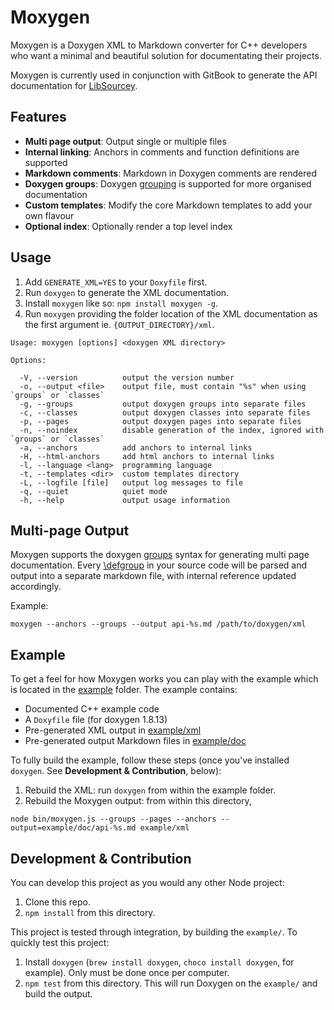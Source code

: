 # Moxygen

Moxygen is a Doxygen XML to Markdown converter for C++ developers who want a minimal and beautiful solution for documentating their projects.

Moxygen is currently used in conjunction with GitBook to generate the API documentation for [LibSourcey](http://sourcey.com/libsourcey/).

## Features

* **Multi page output**: Output single or multiple files
* **Internal linking**: Anchors in comments and function definitions are supported
* **Markdown comments**: Markdown in Doxygen comments are rendered
* **Doxygen groups**: Doxygen [grouping](http://www.doxygen.nl/manual/grouping.html) is supported for more organised documentation
* **Custom templates**: Modify the core Markdown templates to add your own flavour
* **Optional index**: Optionally render a top level index

## Usage

1. Add `GENERATE_XML=YES` to your `Doxyfile` first.
2. Run `doxygen` to generate the XML documentation.
3. Install `moxygen` like so: `npm install moxygen -g`.
4. Run `moxygen` providing the folder location of the XML documentation as the first argument ie. `{OUTPUT_DIRECTORY}/xml`.  
  ```
  Usage: moxygen [options] <doxygen XML directory>

  Options:

    -V, --version          output the version number
    -o, --output <file>    output file, must contain "%s" when using `groups` or `classes`
    -g, --groups           output doxygen groups into separate files
    -c, --classes          output doxygen classes into separate files
    -p, --pages            output doxygen pages into separate files
    -n, --noindex          disable generation of the index, ignored with `groups` or `classes`
    -a, --anchors          add anchors to internal links
    -H, --html-anchors     add html anchors to internal links
    -l, --language <lang>  programming language
    -t, --templates <dir>  custom templates directory
    -L, --logfile [file]   output log messages to file
    -q, --quiet            quiet mode
    -h, --help             output usage information
  ```

## Multi-page Output

Moxygen supports the doxygen [groups](http://www.doxygen.nl/manual/grouping.html#modules) syntax for generating multi page documentation. Every [\defgroup](http://www.doxygen.nl/manual/commands.html#cmddefgroup) in your source code will be parsed and output into a separate markdown file, with internal reference updated accordingly.

Example:

```
moxygen --anchors --groups --output api-%s.md /path/to/doxygen/xml
```

## Example

To get a feel for how Moxygen works you can play with the example which is located in the [example](/example) folder. The example contains:

* Documented C++ example code
* A `Doxyfile` file (for doxygen 1.8.13)
* Pre-generated XML output in [example/xml](/example/xml)
* Pre-generated output Markdown files in [example/doc](/example/doc)

To fully build the example, follow these steps (once you've installed `doxygen`. See **Development & Contribution**, below):

1. Rebuild the XML: run `doxygen` from within the example folder.
2. Rebuild the Moxygen output: from within this directory,

```
node bin/moxygen.js --groups --pages --anchors --output=example/doc/api-%s.md example/xml
```

## Development & Contribution

You can develop this project as you would any other Node project:

1. Clone this repo.
2. `npm install` from this directory.

This project is tested through integration, by building the `example/`. To quickly test this project:

1. Install `doxygen` (`brew install doxygen`, `choco install doxygen`, for example). Only must be done once per computer.
2. `npm test` from this directory. This will run Doxygen on the `example/` and build the output.
